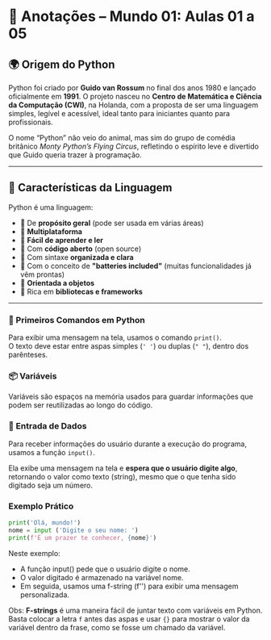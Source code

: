 # 📝 Anotações – Mundo 01: Aulas 01 a 05

## 🌍 Origem do Python

Python foi criado por **Guido van Rossum** no final dos anos 1980 e lançado oficialmente em **1991**. O projeto nasceu no **Centro de Matemática e Ciência da Computação (CWI)**, na Holanda, com a proposta de ser uma linguagem simples, legível e acessível, ideal tanto para iniciantes quanto para profissionais.

O nome “Python” não veio do animal, mas sim do grupo de comédia britânico *Monty Python’s Flying Circus*, refletindo o espírito leve e divertido que Guido queria trazer à programação.

---

## 🐍 Características da Linguagem

Python é uma linguagem:

- 🔹 De **propósito geral** (pode ser usada em várias áreas)
- 🔹 **Multiplataforma**
- 🔹 **Fácil de aprender e ler**
- 🔹 Com **código aberto** (open source)
- 🔹 Com sintaxe **organizada e clara**
- 🔹 Com o conceito de **"batteries included"** (muitas funcionalidades já vêm prontas)
- 🔹 **Orientada a objetos**
- 🔹 Rica em **bibliotecas e frameworks**

---

### 💬 Primeiros Comandos em Python

Para exibir uma mensagem na tela, usamos o comando `print()`.  
O texto deve estar entre aspas simples (`' '`) ou duplas (`" "`), dentro dos parênteses.

### 📦 Variáveis
Variáveis são espaços na memória usados para guardar informações que podem ser reutilizadas ao longo do código.

### 🎯 Entrada de Dados
Para receber informações do usuário durante a execução do programa, usamos a função `input()`.

Ela exibe uma mensagem na tela e **espera que o usuário digite algo**, retornando o valor como texto (string), mesmo que o que tenha sido digitado seja um número.


### Exemplo Prático
```python
print('Olá, mundo!')
nome = input ('Digite o seu nome: ')
print(f'É um prazer te conhecer, {nome}')

```
Neste exemplo:
- A função input() pede que o usuário digite o nome.
- O valor digitado é armazenado na variável nome.
- Em seguida, usamos uma f-string (f'') para exibir uma mensagem personalizada.

Obs: **F-strings** é uma maneira fácil de juntar texto com variáveis em Python.
Basta colocar a letra `f` antes das aspas e usar `{}` para mostrar o valor da variável dentro da frase, como se fosse um chamado da variável.


